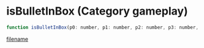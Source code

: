 # isBulletInBox (Category gameplay)

```js
function isBulletInBox(p0: number, p1: number, p2: number, p3: number, p4: number, p5: number, p6: boolean): boolean
```

[filename](isBulletInBox_m.md ':include')